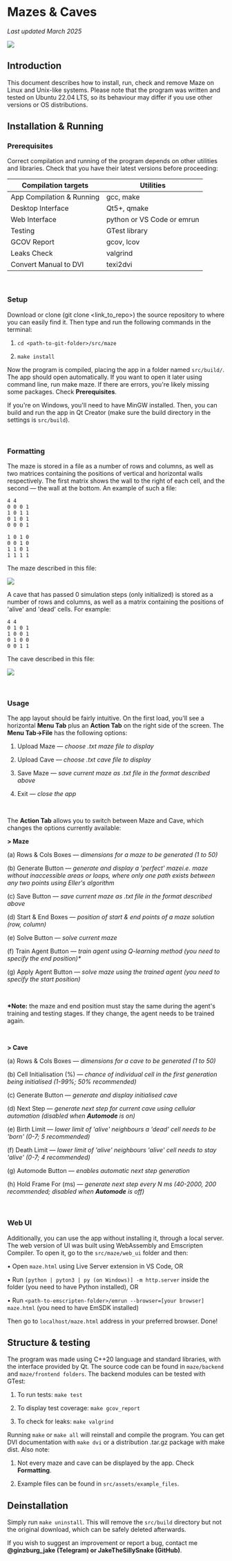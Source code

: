 # Mazes & Caves

_Last updated March 2025_

![](src/assets/media/demo.GIF)

## Introduction

This document describes how to install, run, check and remove Maze on Linux and Unix-like systems. Please note that the program was written and tested on Ubuntu 22.04 LTS, so its behaviour may differ if you use other versions or OS distributions.

## Installation & Running

### Prerequisites

Correct compilation and running of the program depends on other utilities and libraries. Check that you have their latest versions before proceeding: 

| Compilation targets | Utilities |
| ------------------- | --------- |
| App Compilation & Running | gcc, make |
| Desktop Interface | Qt5+, qmake |
| Web Interface | python or VS Code or emrun |
| Testing | GTest library |
| GCOV Report | gcov, lcov |
| Leaks Check | valgrind |
| Convert Manual to DVI | texi2dvi |

</br>

### Setup

Download or clone (git clone <link_to_repo>) the source repository to where you can easily find it. Then type and run the following commands in the terminal: 

1. `cd <path-to-git-folder>/src/maze`

2. `make install`

Now the program is compiled, placing the app in a folder named `src/build/`. The app should open automatically. If you want to open it later using command line, run make maze. If there are errors, you're likely missing some packages. Check __Prerequisites__.

If you're on Windows, you'll need to have MinGW installed. Then, you can build and run the app in Qt Creator (make sure the build directory in the settings is `src/build`).

</br>

### Formatting

The maze is stored in a file as a number of rows and columns, as well as two matrices containing the positions of vertical and horizontal walls respectively. The first matrix shows the wall to the right of each cell, and the second — the wall at the bottom. An example of such a file:
```
4 4 
0 0 0 1 
1 0 1 1 
0 1 0 1 
0 0 0 1

1 0 1 0 
0 0 1 0 
1 1 0 1 
1 1 1 1
```

The maze described in this file:

![](src/assets/media/maze.jpg)


A cave that has passed 0 simulation steps (only initialized) is stored as a number of rows and columns, as well as a matrix containing the positions of 'alive' and 'dead' cells. For example:
```
4 4 
0 1 0 1 
1 0 0 1 
0 1 0 0 
0 0 1 1
```

The cave described in this file:

![](src/assets/media/cave.jpg)

</br>

### Usage

The app layout should be fairly intuitive. On the first load, you'll see a horizontal __Menu Tab__ plus an __Action Tab__ on the right side of the screen. The __Menu Tab->File__ has the following options: 

1. Upload Maze — _choose .txt maze file to display_ 

2. Upload Cave — _choose .txt cave file to display_ 

3. Save Maze — _save current maze as .txt file in the format described above_

4. Exit — _close the app_

</br>

The __Action Tab__ allows you to switch between Maze and Cave, which changes the options currently available:

__> Maze__

(a) Rows & Cols Boxes — _dimensions for a maze to be generated (1 to 50)_

(b) Generate Button — _generate and display a 'perfect' mazei.e. maze without inaccessible areas or loops, where only one path exists between any two points using Eller's algorithm_

(c) Save Button — _save current maze as .txt file in the format described above_

(d) Start & End Boxes — _position of start & end points of a maze solution (row, column)_

(e) Solve Button — _solve current maze_

(f) Train Agent Button — _train agent using Q-learning method (you need to specify the end position)*_

(g) Apply Agent Button — _solve maze using the trained agent (you need to specify the start position)_

</br>

__*Note:__ the maze and end position must stay the same during the agent's training and testing stages. If they change, the agent needs to be trained again.

</br>

__> Cave__

(a) Rows & Cols Boxes — _dimensions for a cave to be generated (1 to 50)_

(b) Cell Initialisation (%) — _chance of individual cell in the first generation being initialised (1-99%; 50% recommended)_

(c) Generate Button — _generate and display initialised cave_

(d) Next Step — _generate next step for current cave using cellular automation (disabled when __Automode__ is on)_

(e) Birth Limit — _lower limit of 'alive' neighbours a 'dead' cell needs to be 'born' (0-7; 5 recommended)_

(f) Death Limit — _lower limit of 'alive' neighbours 'alive' cell needs to stay 'alive' (0-7; 4 recommended)_

(g) Automode Button — _enables automatic next step generation_

(h) Hold Frame For (ms) — _generate next step every N ms (40-2000, 200 recommended; disabled when __Automode__ is off)_

</br>

### Web UI

Additionally, you can use the app without installing it, through a local server. The web version of UI was built using WebAssembly and Emscripten Compiler. To open it, go to the `src/maze/web_ui` folder and then:

• Open `maze.html` using Live Server extension in VS Code, OR

• Run `[python | pyton3 | py (on Windows)] -m http.server` inside the folder (you need to have Python installed), OR

• Run `<path-to-emscripten-folder>/emrun --browser=[your browser] maze.html` (you need to have EmSDK installed)

Then go to `localhost/maze.html` address in your preferred browser. Done!


## Structure & testing

The program was made using C++20 language and standard libraries, with the interface provided by Qt. The source code can be found in `maze/backend` and `maze/frontend folders`. The backend modules can be tested with GTest: 

1. To run tests: `make test `

2. To display test coverage: `make gcov_report` 

3. To check for leaks: `make valgrind`  

Running `make` or `make all` will reinstall and compile the program. You can get DVI documentation with `make dvi` or a distribution .tar.gz package with make dist. Also note: 

1. Not every maze and cave can be displayed by the app. Check __Formatting__.

2. Example files can be found in `src/assets/example_files`.


## Deinstallation

Simply run `make uninstall`. This will remove the `src/build` directory but not the original download, which can be safely deleted afterwards.

If you wish to suggest an improvement or report a bug, contact me __@ginzburg_jake (Telegram) or JakeTheSillySnake (GitHub)__.

